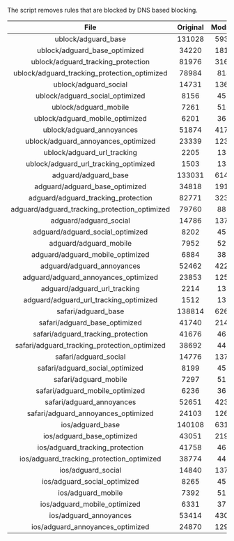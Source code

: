 The script removes rules that are blocked by DNS based blocking.


| File | Original | Modified |
|:----:|:-----:|:-----:|
| ublock/adguard_base | 131028 | 59373 |
| ublock/adguard_base_optimized | 34220 | 18123 |
| ublock/adguard_tracking_protection | 81976 | 31655 |
| ublock/adguard_tracking_protection_optimized | 78984 | 8143 |
| ublock/adguard_social | 14731 | 13663 |
| ublock/adguard_social_optimized | 8156 | 4539 |
| ublock/adguard_mobile | 7261 | 5109 |
| ublock/adguard_mobile_optimized | 6201 | 3652 |
| ublock/adguard_annoyances | 51874 | 41753 |
| ublock/adguard_annoyances_optimized | 23339 | 12307 |
| ublock/adguard_url_tracking | 2205 | 1345 |
| ublock/adguard_url_tracking_optimized | 1503 | 1342 |
| adguard/adguard_base | 133031 | 61432 |
| adguard/adguard_base_optimized | 34818 | 19155 |
| adguard/adguard_tracking_protection | 82771 | 32392 |
| adguard/adguard_tracking_protection_optimized | 79760 | 8864 |
| adguard/adguard_social | 14786 | 13723 |
| adguard/adguard_social_optimized | 8202 | 4585 |
| adguard/adguard_mobile | 7952 | 5292 |
| adguard/adguard_mobile_optimized | 6884 | 3828 |
| adguard/adguard_annoyances | 52462 | 42262 |
| adguard/adguard_annoyances_optimized | 23853 | 12587 |
| adguard/adguard_url_tracking | 2214 | 1353 |
| adguard/adguard_url_tracking_optimized | 1512 | 1350 |
| safari/adguard_base | 138814 | 62659 |
| safari/adguard_base_optimized | 41740 | 21431 |
| safari/adguard_tracking_protection | 41676 | 4622 |
| safari/adguard_tracking_protection_optimized | 38692 | 4471 |
| safari/adguard_social | 14776 | 13707 |
| safari/adguard_social_optimized | 8199 | 4572 |
| safari/adguard_mobile | 7297 | 5150 |
| safari/adguard_mobile_optimized | 6236 | 3687 |
| safari/adguard_annoyances | 52651 | 42368 |
| safari/adguard_annoyances_optimized | 24103 | 12669 |
| ios/adguard_base | 140108 | 63169 |
| ios/adguard_base_optimized | 43051 | 21938 |
| ios/adguard_tracking_protection | 41758 | 4630 |
| ios/adguard_tracking_protection_optimized | 38774 | 4479 |
| ios/adguard_social | 14840 | 13745 |
| ios/adguard_social_optimized | 8265 | 4592 |
| ios/adguard_mobile | 7392 | 5194 |
| ios/adguard_mobile_optimized | 6331 | 3728 |
| ios/adguard_annoyances | 53414 | 43023 |
| ios/adguard_annoyances_optimized | 24870 | 12989 |